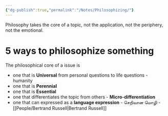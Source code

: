 ```yaml
---
{"dg-publish":true,"permalink":"/Notes/Philosophizing/"}
---
```



Philosophy takes the core of a topic, not the application, not the periphery, not the emotional. 

# 5 ways to philosophize something 
The philosophical core of a issue is 
-  one that is **Universal**
	from personal questions to life questions - humanity 
- one that is **Perennial** 
- one that is **Essential**
- one that differentiates the topic from others - **Micro-differentiation** 
- one that can expressed as a **language expression** - செறிவான மொழி - [[People/Bertrand Russell\|Bertrand Russell]] 
